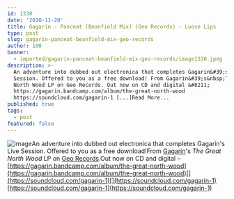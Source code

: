 ```yaml
---
id: 1330
date: '2020-11-20'
title: Gagarin - Panceat (Beanfield Mix) (Geo Records) - Loose Lips
type: post
slug: gagarin-panceat-beanfield-mix-geo-records
author: 100
banner:
  - imported/gagarin-panceat-beanfield-mix-geo-records/image1330.jpeg
description: >-
  An adventure into dubbed out electronica that completes Gagarin&#39;s Live
  Session. Offered to you as a free download! From Gagarin&#39;s&nbsp;The Great
  North Wood LP on Geo Records. Out now on CD and digital &#8211;
  https://gagarin.bandcamp.com/album/the-great-north-wood
  https://soundcloud.com/gagarin-1 [...]Read More...
published: true
tags:
  - post
featured: false
---
```

![image](../imported/gagarin-panceat-beanfield-mix-geo-records/image1330.jpeg)An adventure into dubbed out electronica that completes Gagarin's Live Session. Offered to you as a free download!From [Gagarin](https://gagarin.bandcamp.com/)'s _The Great North Wood_ LP on [Geo Records](https://georecords.kudosrecords.co.uk/).Out now on CD and digital – [https://gagarin.bandcamp.com/album/the-great-north-wood](https://gagarin.bandcamp.com/album/the-great-north-wood)[](https://soundcloud.com/gagarin-1)[](https://soundcloud.com/gagarin-1)[https://soundcloud.com/gagarin-1](https://soundcloud.com/gagarin-1)